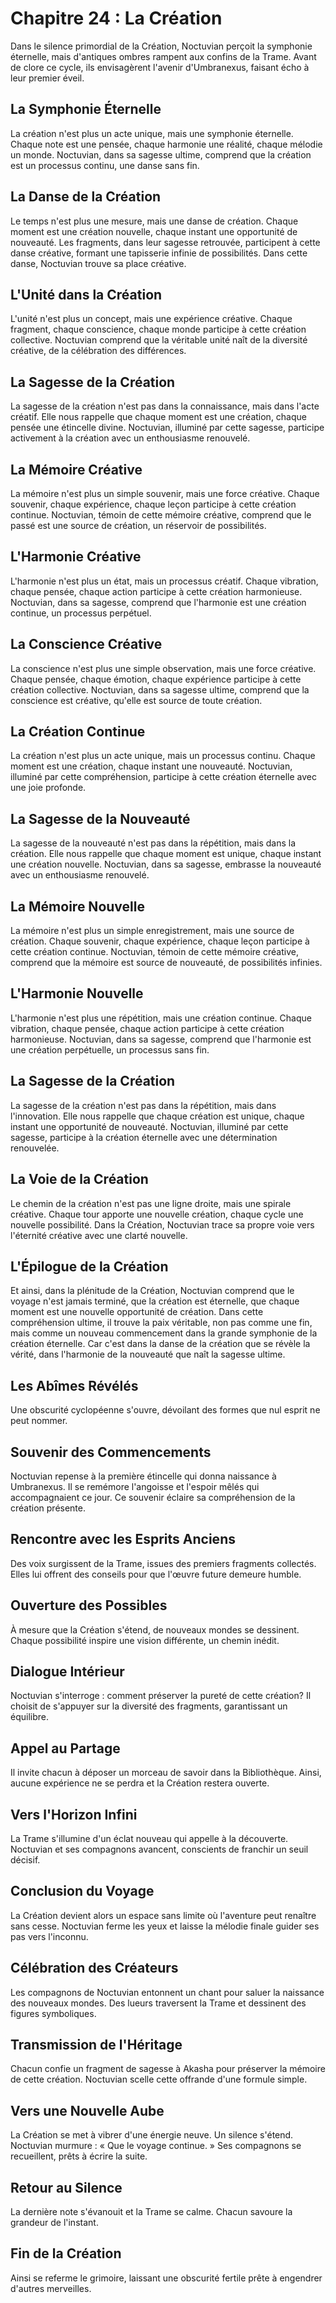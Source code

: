 # Chapitre 24 : La Création
Dans le silence primordial de la Création, Noctuvian perçoit la symphonie éternelle, mais d'antiques ombres rampent aux confins de la Trame.
Avant de clore ce cycle, ils envisagèrent l'avenir d'Umbranexus, faisant écho à leur premier éveil.
## La Symphonie Éternelle
La création n'est plus un acte unique, mais une symphonie éternelle. Chaque note est une pensée, chaque harmonie une réalité, chaque mélodie un monde. Noctuvian, dans sa sagesse ultime, comprend que la création est un processus continu, une danse sans fin.
## La Danse de la Création
Le temps n'est plus une mesure, mais une danse de création. Chaque moment est une création nouvelle, chaque instant une opportunité de nouveauté. Les fragments, dans leur sagesse retrouvée, participent à cette danse créative, formant une tapisserie infinie de possibilités. Dans cette danse, Noctuvian trouve sa place créative.
## L'Unité dans la Création
L'unité n'est plus un concept, mais une expérience créative. Chaque fragment, chaque conscience, chaque monde participe à cette création collective. Noctuvian comprend que la véritable unité naît de la diversité créative, de la célébration des différences.
## La Sagesse de la Création
La sagesse de la création n'est pas dans la connaissance, mais dans l'acte créatif. Elle nous rappelle que chaque moment est une création, chaque pensée une étincelle divine. Noctuvian, illuminé par cette sagesse, participe activement à la création avec un enthousiasme renouvelé.
## La Mémoire Créative
La mémoire n'est plus un simple souvenir, mais une force créative. Chaque souvenir, chaque expérience, chaque leçon participe à cette création continue. Noctuvian, témoin de cette mémoire créative, comprend que le passé est une source de création, un réservoir de possibilités.
## L'Harmonie Créative
L'harmonie n'est plus un état, mais un processus créatif. Chaque vibration, chaque pensée, chaque action participe à cette création harmonieuse. Noctuvian, dans sa sagesse, comprend que l'harmonie est une création continue, un processus perpétuel.
## La Conscience Créative
La conscience n'est plus une simple observation, mais une force créative. Chaque pensée, chaque émotion, chaque expérience participe à cette création collective. Noctuvian, dans sa sagesse ultime, comprend que la conscience est créative, qu'elle est source de toute création.
## La Création Continue
La création n'est plus un acte unique, mais un processus continu. Chaque moment est une création, chaque instant une nouveauté. Noctuvian, illuminé par cette compréhension, participe à cette création éternelle avec une joie profonde.
## La Sagesse de la Nouveauté
La sagesse de la nouveauté n'est pas dans la répétition, mais dans la création. Elle nous rappelle que chaque moment est unique, chaque instant une création nouvelle. Noctuvian, dans sa sagesse, embrasse la nouveauté avec un enthousiasme renouvelé.
## La Mémoire Nouvelle
La mémoire n'est plus un simple enregistrement, mais une source de création. Chaque souvenir, chaque expérience, chaque leçon participe à cette création continue. Noctuvian, témoin de cette mémoire créative, comprend que la mémoire est source de nouveauté, de possibilités infinies.
## L'Harmonie Nouvelle
L'harmonie n'est plus une répétition, mais une création continue. Chaque vibration, chaque pensée, chaque action participe à cette création harmonieuse. Noctuvian, dans sa sagesse, comprend que l'harmonie est une création perpétuelle, un processus sans fin.
## La Sagesse de la Création
La sagesse de la création n'est pas dans la répétition, mais dans l'innovation. Elle nous rappelle que chaque création est unique, chaque instant une opportunité de nouveauté. Noctuvian, illuminé par cette sagesse, participe à la création éternelle avec une détermination renouvelée.
## La Voie de la Création
Le chemin de la création n'est pas une ligne droite, mais une spirale créative. Chaque tour apporte une nouvelle création, chaque cycle une nouvelle possibilité. Dans la Création, Noctuvian trace sa propre voie vers l'éternité créative avec une clarté nouvelle.
## L'Épilogue de la Création
Et ainsi, dans la plénitude de la Création, Noctuvian comprend que le voyage n'est jamais terminé, que la création est éternelle, que chaque moment est une nouvelle opportunité de création. Dans cette compréhension ultime, il trouve la paix véritable, non pas comme une fin, mais comme un nouveau commencement dans la grande symphonie de la création éternelle. Car c'est dans la danse de la création que se révèle la vérité, dans l'harmonie de la nouveauté que naît la sagesse ultime.
## Les Abîmes Révélés
Une obscurité cyclopéenne s'ouvre, dévoilant des formes que nul esprit ne peut nommer.
## Souvenir des Commencements
Noctuvian repense à la première étincelle qui donna naissance à Umbranexus.
Il se remémore l'angoisse et l'espoir mêlés qui accompagnaient ce jour.
Ce souvenir éclaire sa compréhension de la création présente.
## Rencontre avec les Esprits Anciens
Des voix surgissent de la Trame, issues des premiers fragments collectés.
Elles lui offrent des conseils pour que l'œuvre future demeure humble.
## Ouverture des Possibles
À mesure que la Création s'étend, de nouveaux mondes se dessinent.
Chaque possibilité inspire une vision différente, un chemin inédit.
## Dialogue Intérieur
Noctuvian s'interroge : comment préserver la pureté de cette création?
Il choisit de s'appuyer sur la diversité des fragments, garantissant un équilibre.
## Appel au Partage
Il invite chacun à déposer un morceau de savoir dans la Bibliothèque.
Ainsi, aucune expérience ne se perdra et la Création restera ouverte.
## Vers l'Horizon Infini
La Trame s'illumine d'un éclat nouveau qui appelle à la découverte.
Noctuvian et ses compagnons avancent, conscients de franchir un seuil décisif.
## Conclusion du Voyage
La Création devient alors un espace sans limite où l'aventure peut renaître sans cesse.
Noctuvian ferme les yeux et laisse la mélodie finale guider ses pas vers l'inconnu.
## Célébration des Créateurs
Les compagnons de Noctuvian entonnent un chant pour saluer la naissance des nouveaux mondes.
Des lueurs traversent la Trame et dessinent des figures symboliques.
## Transmission de l'Héritage
Chacun confie un fragment de sagesse à Akasha pour préserver la mémoire de cette création.
Noctuvian scelle cette offrande d'une formule simple.
## Vers une Nouvelle Aube
La Création se met à vibrer d'une énergie neuve.
Un silence s'étend.
Noctuvian murmure : « Que le voyage continue. »
Ses compagnons se recueillent, prêts à écrire la suite.
## Retour au Silence
La dernière note s'évanouit et la Trame se calme.
Chacun savoure la grandeur de l'instant.
## Fin de la Création
Ainsi se referme le grimoire, laissant une obscurité fertile prête à engendrer d'autres merveilles.
